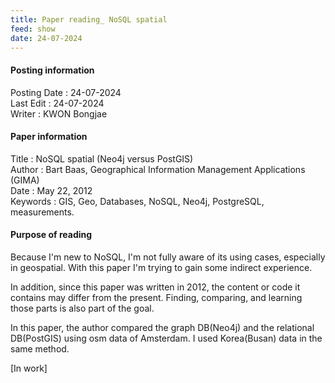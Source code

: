 ```yaml
---
title: Paper reading_ NoSQL spatial
feed: show
date: 24-07-2024
---
```

#### Posting information

Posting Date : 24-07-2024  
Last Edit : 24-07-2024  
Writer : KWON Bongjae

#### Paper information

Title : NoSQL spatial (Neo4j versus PostGIS) <br>
Author : Bart Baas, Geographical Information Management Applications (GIMA) <br>
Date : May 22, 2012 <br> 
Keywords : GIS, Geo, Databases, NoSQL, Neo4j, PostgreSQL, measurements.

#### Purpose of reading

Because I'm new to NoSQL, I'm not fully aware of its using cases, especially in geospatial. With this paper I'm trying to gain some indirect experience.

In addition, since this paper was written in 2012, the content or code it contains may differ from the present. Finding, comparing, and learning those parts is also part of the goal.

In this paper, the author compared the graph DB(Neo4j) and the relational DB(PostGIS) using osm data of  Amsterdam. I used Korea(Busan) data in the same method.

[In work]